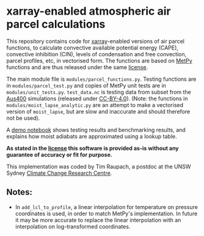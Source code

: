 # xarray-enabled atmospheric air parcel calculations

This repository contains code for [xarray](http://xarray.pydata.org/en/stable/)-enabled versions of air parcel functions, to calculate convective available potential energy (CAPE), convective inhibition (CIN), levels of condensation and free convection, parcel profiles, etc, in vectorised form. The functions are based on [MetPy](https://unidata.github.io/MetPy/latest/index.html) functions and are thus released under the same [license](LICENSE).

The main module file is `modules/parcel_functions.py`. Testing functions are in `modules/parcel_test.py` and copies of MetPy unit tests are in `modules/unit_tests.py`. `test_data.nc` is testing data from subset from the [Aus400](http://climate-cms.wikis.unsw.edu.au/Aus400) simulations (released under [CC-BY-4.0](https://creativecommons.org/licenses/by/4.0/)). (Note: the functions in `modules/moist_lapse_analytic.py` are an attempt to make a vectorised version of `moist_lapse`, but are slow and inaccurate and should therefore not be used).

A [demo notebook](parcel_functions_demo.ipynb) shows testing results and benchmarking results, and explains how moist adiabats are approximated using a lookup table.

**As stated in the [license](LICENSE) this software is provided as-is without any guarantee of accuracy or fit for purpose.**

This implementation was coded by Tim Raupach, a postdoc at the UNSW Sydney [Climate Change Research Centre](https://ccrc.unsw.edu.au).

## Notes:

- In `add_lcl_to_profile`, a linear interpolation for temperature on pressure coordinates is used, in order to match MetPy's implementation. In future it may be more accurate to replace the linear interpolation with an interpolation on log-transformed coordinates.
